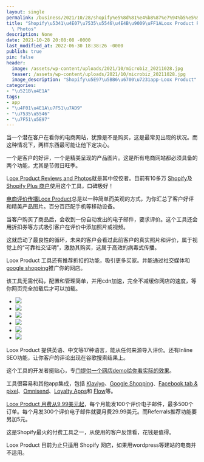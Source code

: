 ```yaml
---
layout: single
permalink: /business/2021/10/28/shopify%e5%8d%81%e4%b8%87%e7%94%b5%e5%95%86%e4%b9%8b%e9%80%89%ef%bc%9aloox-product-reviews-and-photos/
title: "Shopify\u5341\u4E07\u7535\u5546\u4E4B\u9009\uFF1ALoox Product Reviews and\
  \ Photos"
description: None
date: 2021-10-28 20:08:08 -0000
last_modified_at: 2022-06-30 18:38:26 -0000
publish: true
pin: false
header:
  image: /assets/wp-content/uploads/2021/10/microbiz_20211028.jpg
  teaser: /assets/wp-content/uploads/2021/10/microbiz_20211028.jpg
  image_description: "Shopify\u5E97\u5BB6\u6700\u7231app-Loox Product"
categories:
- "\u521B\u4E1A"
tags:
- app
- "\u4F01\u4E1A\u7F51\u7AD9"
- "\u7535\u5546"
- "\u7F51\u5E97"
---
```

当一个潜在客户在看你的电商网站，犹豫是不是购买，这是最常见出现的状况。而这种情况下，两样东西最可能让他下定决心。

一个是客户的好评，一个是精美呈现的产品图片。这是所有电商网站都必须具备的两个功能，尤其是节假日旺季。

L[oox Product Reviews and Photos](https://apps.shopify.com/loox)就是其中佼佼者。目前有10多万 [Shopify](https://www.shopify.com)及 [Shopify Plus 商户](https://www.shopify.com/plus)使用这个工具，口碑极好！

[电商评价传播Loox Product](https://loox.app)总是以一种简单而美观的方式，为你汇总了客户好评和精美产品图片。百分百匹配手机等移动设备。

当客户购买了商品后，会收到一份自动发出的电子邮件，要求评价。这个工具还会用折扣券等方式吸引客户在评价中添加照片或视频。

这就启动了最良性的循环，未来的客户会看过此前客户的真实照片和评价，属于视觉上的“可靠社交证明”，激励其购买，这属于高效的病毒式传播。

Loox Product 工具还有推荐折扣的功能，吸引更多买家。并能通过社交媒体和[google shopping](https://shopping.google.com)推广你的网店。

该工具无需代码，配置和管理简单，并用cdn加速，完全不减缓你网店的速度，等你网页完全加载后才可以加载。

* ![](/assets/wp-content/uploads/2021/10/20211028-6-768x1024.jpg)
* ![](/assets/wp-content/uploads/2021/10/20211028-5-768x1024.jpg)
* ![](/assets/wp-content/uploads/2021/10/20211028-4-768x1024.jpg)
* ![](/assets/wp-content/uploads/2021/10/20211028-3-768x1024.jpg)
* ![](/assets/wp-content/uploads/2021/10/20211028-2-768x1024.jpg)
* ![](/assets/wp-content/uploads/2021/10/20211028-1-768x1024.jpg)

Loox Product 提供英语、中文等17种语言，能从任何来源导入评价。还有Inline SEO功能，让你客户的评论出现在谷歌搜索结果上。

这个工具的开发者挺贴心，专[门提供一个网店demo给你看实际的效果](https://loox-demo-store.myshopify.com/?_bt=eyJfcmFpbHMiOnsibWVzc2FnZSI6IkJBaEpJaUpzYjI5NExXUmxiVzh0YzNSdmNtVXViWGx6YUc5d2FXWjVMbU52YlFZNkJrVlUiLCJleHAiOiIyMDIxLTEwLTI4VDE5OjQzOjMwLjYzN1oiLCJwdXIiOiJwZXJtYW5lbnRfcGFzc3dvcmRfYnlwYXNzIn19--1479bbd65078d42c241847148acbc8e456f7564f)。

工具很容易和其他app集成，包括 [Klaviyo](https://www.klaviyo.com)、[Google Shopping](https://shopping.google.com)、[Facebook tab & pixel](https://www.facebook.com/business/help/742478679120153?id=1205376682832142)、[Omnisend](https://www.omnisend.com)、[Loyalty Apps](https://apps.shopify.com/loyaltylion?utm_source=blog&utm_medium=loox&utm_campaign=integration)和 [Flow](https://help.shopify.com/en/manual/shopify-plus/flow)等。

[Loox Product 月费从9.99美元起](https://loox.app/pricing)，每个月能发100个评价电子邮件，最多500个订单。每个月发300个评价电子邮件就要月费29.99美元。而Referrals推荐功能要另加5元。

这是Shopify最火的付费工具之一，从使用的客户反馈看，花钱是值得。

Loox Product 目前为止只适用 Shopify 网店，如果用wordpress等建站的电商并不适用。
